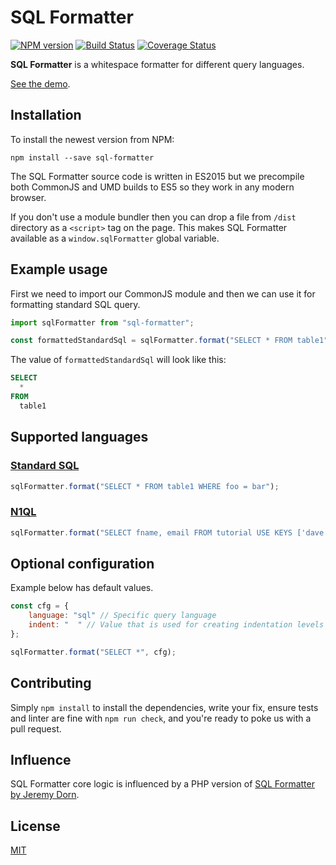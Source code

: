 # SQL Formatter

[![NPM version](https://img.shields.io/npm/v/sql-formatter.svg)](https://npmjs.com/package/sql-formatter)
[![Build Status](https://travis-ci.org/zeroturnaround/sql-formatter.svg?branch=master)](https://travis-ci.org/zeroturnaround/sql-formatter)
[![Coverage Status](https://coveralls.io/repos/github/zeroturnaround/sql-formatter/badge.svg?branch=master)](https://coveralls.io/github/zeroturnaround/sql-formatter?branch=master)

**SQL Formatter** is a whitespace formatter for different query languages.

[See the demo](https://zeroturnaround.github.io/sql-formatter/).

## Installation

To install the newest version from NPM:

```
npm install --save sql-formatter
```

The SQL Formatter source code is written in ES2015 but we precompile both CommonJS and UMD builds to ES5 so they work in any modern browser.

If you don't use a module bundler then you can drop a file from `/dist` directory as a `<script>` tag on the page. This makes SQL Formatter available as a `window.sqlFormatter` global variable.

## Example usage

First we need to import our CommonJS module and then we can use it for formatting
standard SQL query.

```js
import sqlFormatter from "sql-formatter";

const formattedStandardSql = sqlFormatter.format("SELECT * FROM table1");
```

The value of `formattedStandardSql` will look like this:

```sql
SELECT
  *
FROM
  table1
```

## Supported languages

### [Standard SQL](https://en.wikipedia.org/wiki/SQL:2011)

```js
sqlFormatter.format("SELECT * FROM table1 WHERE foo = bar");
```

### [N1QL](http://www.couchbase.com/n1ql)

```js
sqlFormatter.format("SELECT fname, email FROM tutorial USE KEYS ['dave', 'ian'];", {language: "n1ql"});
```

## Optional configuration

Example below has default values.

```js
const cfg = {
    language: "sql" // Specific query language
    indent: "  " // Value that is used for creating indentation levels
};

sqlFormatter.format("SELECT *", cfg);
```

## Contributing

Simply `npm install` to install the dependencies, write your fix,
ensure tests and linter are fine with `npm run check`,
and you're ready to poke us with a pull request.

## Influence

SQL Formatter core logic is influenced by a PHP version of [SQL Formatter by Jeremy Dorn](https://github.com/jdorn/sql-formatter).

## License

[MIT](https://github.com/zeroturnaround/sql-formatter/blob/master/LICENSE)
